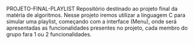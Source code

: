 PROJETO-FINAL-PLAYLIST
Repositório destinado ao projeto final da matéria de algoritmos.
Nesse projeto iremos utilizar a linguagem C para simular uma playlist, começando com a interface (Menu), onde será apresentadas as funcionalidades presentes no projeto, cada membro do grupo fara 1 ou 2 funcionalidades.
